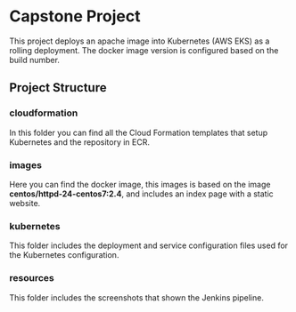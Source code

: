 # Capstone Project

This project deploys an apache image into Kubernetes (AWS EKS) as a rolling deployment. The docker image version is configured based on the build number.

## Project Structure

### cloudformation

In this folder you can find all the Cloud Formation templates that setup Kubernetes and the repository in ECR.

### images

Here you can find the docker image, this images is based on the image **centos/httpd-24-centos7:2.4**, and includes an index page with a static website.

### kubernetes

This folder includes the deployment and service configuration files used for the Kubernetes configuration.

### resources

This folder includes the screenshots that shown the Jenkins pipeline.

